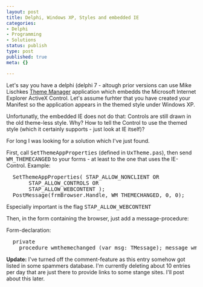 ```yaml
---
layout: post
title: Delphi, Windows XP, Styles and embedded IE
categories:
- Delphi
- Programming
- Solutions
status: publish
type: post
published: true
meta: {}

---
```

Let's say you have a delphi (delphi 7 - altough prior versions can use Mike Lischkes <a href="http://www.delphi-gems.com/ThemeManager.php">Theme Manager</a> application which embedds the Microsoft Internet Explorer ActiveX Control. Let's assume furhter that you have created your Manifest so the application appears in the themed style under Windows XP.
<p>
Unfortunatly, the embedded IE does not do that: Controls are still drawn in the old theme-less style. Why? How to tell the Control to use the themed style (which it certainly supports - just look at IE itself)?
<p>
For long I was looking for a solution which I've just found.
<p>
First, call <tt>SetThemeAppProperties</tt> (defined in <tt>UxTheme.pas</tt>), then send <tt>WM_THEMECANGED</tt> to your forms - at least to the one that uses the IE-Control. Example:

<pre>
  SetThemeAppProperties( STAP_ALLOW_NONCLIENT OR
       STAP_ALLOW_CONTROLS OR
       STAP_ALLOW_WEBCONTENT );
  PostMessage(frmBrowser.Handle, WM_THEMECHANGED, 0, 0);
</pre>
Especially important is the flag <tt>STAP_ALLOW_WEBCONTENT</tt>
<p>
Then, in the form containing the browser, just add a message-procedure:
<p>
Form-declaration:<pre>
  private
    procedure wmthemechanged (var msg: TMessage); message wm_themechanged;
</pre>

<b>Update:</b> I've turned off the comment-feature as this entry somehow got listed in some spammers database. I'm currently deleting about 10 entries per day that are just there to provide links to some stange sites. I'll post about this later.
